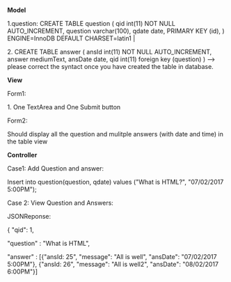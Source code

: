 <p> <b>Model </b></p> 
<p>
1.question:
CREATE TABLE question (
  qid int(11) NOT NULL AUTO_INCREMENT,
  question varchar(100),
  qdate date,
  PRIMARY KEY (id),
) ENGINE=InnoDB DEFAULT CHARSET=latin1 |
</p>
<p>
2. CREATE TABLE answer (
  ansId int(11) NOT NULL AUTO_INCREMENT,
  answer mediumText,
  ansDate date,
  qid int(11) foreign key (question)
  )      --> please correct the syntact once you have created the table in database.
</p>
<p><b> View </b></p>
<p> Form1: </p>
<p> 1. One TextArea and One Submit button </p>
<p> Form2: </p>
<p> Should display all the question and mulitple answers (with date and time) in the table view </p>

<p> <b>Controller </b></p>
<p> Case1: Add Question and answer: </p>
Insert into question(question, qdate) values ("What is HTML?", "07/02/2017 5:00PM"); </br>
<p> Case 2: View Question and Answers: </p>
<p> JSONReponse: </p>
<p> { "qid": 1, </p>
<p>    "question" : "What is HTML", </p>
<p>    "answer" : [{"ansId: 25", "message": "All is well", "ansDate": "07/02/2017 5:00PM"}, {"ansId: 26", "message": "All is well2", "ansDate": "08/02/2017 6:00PM"}] </p>


      
